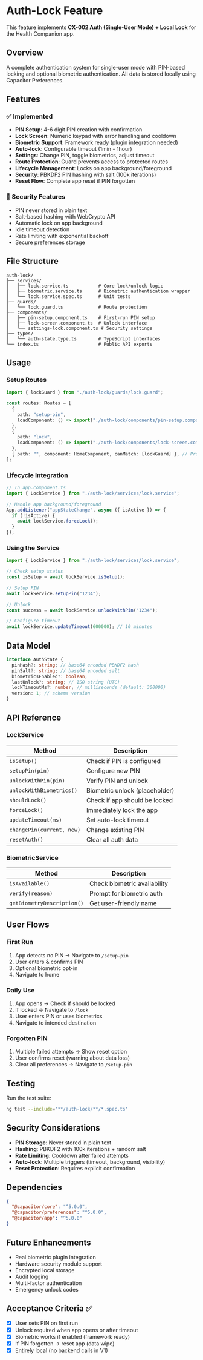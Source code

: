 # Auth-Lock Feature

This feature implements **CX-002 Auth (Single-User Mode) + Local Lock** for the Health Companion app.

## Overview

A complete authentication system for single-user mode with PIN-based locking and optional biometric authentication. All data is stored locally using Capacitor Preferences.

## Features

### ✅ Implemented

- **PIN Setup**: 4-6 digit PIN creation with confirmation
- **Lock Screen**: Numeric keypad with error handling and cooldown
- **Biometric Support**: Framework ready (plugin integration needed)
- **Auto-lock**: Configurable timeout (1min - 1hour)
- **Settings**: Change PIN, toggle biometrics, adjust timeout
- **Route Protection**: Guard prevents access to protected routes
- **Lifecycle Management**: Locks on app background/foreground
- **Security**: PBKDF2 PIN hashing with salt (100k iterations)
- **Reset Flow**: Complete app reset if PIN forgotten

### 🔧 Security Features

- PIN never stored in plain text
- Salt-based hashing with WebCrypto API
- Automatic lock on app background
- Idle timeout detection
- Rate limiting with exponential backoff
- Secure preferences storage

## File Structure

```
auth-lock/
├── services/
│   ├── lock.service.ts           # Core lock/unlock logic
│   ├── biometric.service.ts      # Biometric authentication wrapper
│   └── lock.service.spec.ts      # Unit tests
├── guards/
│   └── lock.guard.ts             # Route protection
├── components/
│   ├── pin-setup.component.ts    # First-run PIN setup
│   ├── lock-screen.component.ts  # Unlock interface
│   └── settings-lock.component.ts # Security settings
├── types/
│   └── auth-state.type.ts        # TypeScript interfaces
└── index.ts                      # Public API exports
```

## Usage

### Setup Routes

```typescript
import { lockGuard } from "./auth-lock/guards/lock.guard";

const routes: Routes = [
  {
    path: "setup-pin",
    loadComponent: () => import("./auth-lock/components/pin-setup.component"),
  },
  {
    path: "lock",
    loadComponent: () => import("./auth-lock/components/lock-screen.component"),
  },
  { path: "", component: HomeComponent, canMatch: [lockGuard] }, // Protected route
];
```

### Lifecycle Integration

```typescript
// In app.component.ts
import { LockService } from "./auth-lock/services/lock.service";

// Handle app background/foreground
App.addListener("appStateChange", async ({ isActive }) => {
  if (!isActive) {
    await lockService.forceLock();
  }
});
```

### Using the Service

```typescript
import { LockService } from "./auth-lock/services/lock.service";

// Check setup status
const isSetup = await lockService.isSetup();

// Setup PIN
await lockService.setupPin("1234");

// Unlock
const success = await lockService.unlockWithPin("1234");

// Configure timeout
await lockService.updateTimeout(600000); // 10 minutes
```

## Data Model

```typescript
interface AuthState {
  pinHash?: string; // base64 encoded PBKDF2 hash
  pinSalt?: string; // base64 encoded salt
  biometricsEnabled?: boolean;
  lastUnlock?: string; // ISO string (UTC)
  lockTimeoutMs?: number; // milliseconds (default: 300000)
  version: 1; // schema version
}
```

## API Reference

### LockService

| Method                    | Description                    |
| ------------------------- | ------------------------------ |
| `isSetup()`               | Check if PIN is configured     |
| `setupPin(pin)`           | Configure new PIN              |
| `unlockWithPin(pin)`      | Verify PIN and unlock          |
| `unlockWithBiometrics()`  | Biometric unlock (placeholder) |
| `shouldLock()`            | Check if app should be locked  |
| `forceLock()`             | Immediately lock the app       |
| `updateTimeout(ms)`       | Set auto-lock timeout          |
| `changePin(current, new)` | Change existing PIN            |
| `resetAuth()`             | Clear all auth data            |

### BiometricService

| Method                     | Description                  |
| -------------------------- | ---------------------------- |
| `isAvailable()`            | Check biometric availability |
| `verify(reason)`           | Prompt for biometric auth    |
| `getBiometryDescription()` | Get user-friendly name       |

## User Flows

### First Run

1. App detects no PIN → Navigate to `/setup-pin`
2. User enters & confirms PIN
3. Optional biometric opt-in
4. Navigate to home

### Daily Use

1. App opens → Check if should be locked
2. If locked → Navigate to `/lock`
3. User enters PIN or uses biometrics
4. Navigate to intended destination

### Forgotten PIN

1. Multiple failed attempts → Show reset option
2. User confirms reset (warning about data loss)
3. Clear all preferences → Navigate to `/setup-pin`

## Testing

Run the test suite:

```bash
ng test --include='**/auth-lock/**/*.spec.ts'
```

## Security Considerations

- **PIN Storage**: Never stored in plain text
- **Hashing**: PBKDF2 with 100k iterations + random salt
- **Rate Limiting**: Cooldown after failed attempts
- **Auto-lock**: Multiple triggers (timeout, background, visibility)
- **Reset Protection**: Requires explicit confirmation

## Dependencies

```json
{
  "@capacitor/core": "^5.0.0",
  "@capacitor/preferences": "^5.0.0",
  "@capacitor/app": "^5.0.0"
}
```

## Future Enhancements

- Real biometric plugin integration
- Hardware security module support
- Encrypted local storage
- Audit logging
- Multi-factor authentication
- Emergency unlock codes

## Acceptance Criteria ✅

- [x] User sets PIN on first run
- [x] Unlock required when app opens or after timeout
- [x] Biometric works if enabled (framework ready)
- [x] If PIN forgotten → reset app (data wipe)
- [x] Entirely local (no backend calls in V1)
